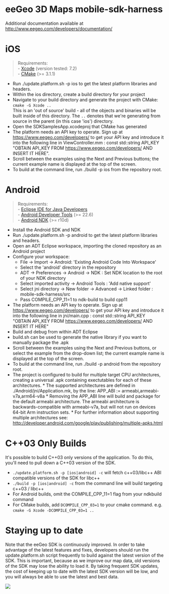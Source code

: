 eeGeo 3D Maps mobile-sdk-harness
================================

Additional documentation available at http://www.eegeo.com/developers/documentation/

iOS
===
> Requirements:  
\- [Xcode](https://developer.apple.com/xcode/) (version tested: 7.2)  
\- [CMake](https://cmake.org/) (>= 3.1.1)

* Run ./update.platform.sh -p ios to get the latest platform libraries and headers.
* Within the ios directory, create a build directory for your project
* Navigate to your build directory and generate the project with CMake: `cmake -G Xcode ..`  
This is an 'out of source' build - all of the objects and binaries will be built inside of this directory. The `..` denotes that we're generating from source in the parent (in this case 'ios') directory.
* Open the SDKSamplesApp.xcodeproj that CMake has generated
* The platform needs an API key to operate. Sign up at https://www.eegeo.com/developers/ to get your API key and introduce it into the following line in ViewController.mm : 
  const std::string API_KEY "OBTAIN API_KEY FROM https://www.eegeo.com/developers/ AND INSERT IT HERE".
* Scroll between the examples using the Next and Previous buttons; the current example name is displayed at the top of the screen.
* To build at the command line, run ./build -p ios from the repository root.

Android
=======
> Requirements:  
\- [Eclipse IDE for Java Developers](https://eclipse.org/downloads/)   
\- [Android Developer Tools](http://developer.android.com/tools/help/adt.html) (>= 22.6)  
\- [Android NDK](http://developer.android.com/tools/sdk/ndk/index.html) (>= r10d)

* Install the Android SDK and NDK
* Run ./update.platform.sh -p android to get the latest platform libraries and headers.
* Open an ADT Eclipse workspace, importing the cloned repository as an Android project
* Configure your workspace:
    * File -> Import -> Android: 'Existing Android Code Into Workspace'
    * Select the 'android' directory in the repository
    * ADT -> Preferences -> Android -> NDK : Set NDK location to the root of your NDK directory
    * Select imported activity -> Android Tools : 'Add native support'
    * Select jni directory -> New folder -> Advanced -> Linked folder : mobile-sdk-harness/src
    * Pass COMPILE_CPP_11=1 to ndk-build to build cpp11
* The platform needs an API key to operate. Sign up at https://www.eegeo.com/developers/ to get your API key and introduce it into the following line in jni/main.cpp : 
  const std::string API_KEY "OBTAIN API_KEY FROM https://www.eegeo.com/developers/ AND INSERT IT HERE"
* Build and debug from within ADT Eclipse
* build.sh can be used to generate the native library if you want to manually package the .apk
* Scroll between the examples using the Next and Previous buttons, or select the example from the drop-down list; the current example name is displayed at the top of the screen. 
* To build at the command line, run ./build -p android from the repository root.
* The project is configured to build for multiple target CPU architectures, creating a universal .apk containing exectutables for each of these architectures.
       * The supported architectures are defined in ./Android/jni/Application.mk, by the line:
               APP_ABI := armeabi,armeabi-v7a,arm64-v8a
       * Removing the APP_ABI line will build and package for the default armeabi architecture. The armeabi architecture is backwards-compatible with armeabi-v7a, but will not run on devices 64-bit Arm instruction sets.
       * For further information about supporting multiple architectures see: http://developer.android.com/google/play/publishing/multiple-apks.html

C++03 Only Builds
=================
It's possible to build C++03 only versions of the application. To do this, you'll need to pull down a C\++03 version of the SDK.
* `./update.platform.sh -p [ios|android] -c` will fetch c\++03/libc++ ABI compatible versions of the SDK for libc++
* `./build -p [ios|android] -c` from the command line will build targeting c\++03 / libc++
* For Android builds, omit the COMPILE_CPP_11=1 flag from your ndkbuild command
* For CMake builds, add `DCOMPILE_CPP_03=1` to your cmake command. e.g. `cmake -G Xcode -DCOMPILE_CPP_03=1 ..`

Staying up to date
==================
Note that the eeGeo SDK is continuously improved. In order to take advantage of the latest features and fixes, developers should run the update.platform.sh script frequently to build against the latest version of the SDK. This is important, because as we improve our map data, old versions of the SDK may lose the ability to load it. By taking frequent SDK updates, the cost of keeping up to date with the latest SDK version will be low, and you will always be able to use the latest and best data.

[![](http://apikey.eegeo.com/tracker/UA-21564666-7/mobile-sdk-harness-readme)]()
